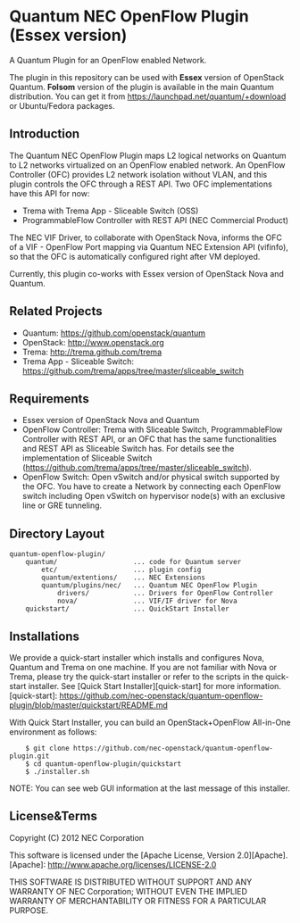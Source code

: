 Quantum NEC OpenFlow Plugin (Essex version)
===========================================
A Quantum Plugin for an OpenFlow enabled Network.

The plugin in this repository can be used with **Essex** version of OpenStack Quantum.
**Folsom** version of the plugin is available in the main Quantum distribution.
You can get it from https://launchpad.net/quantum/+download or Ubuntu/Fedora packages.


Introduction
------------

The Quantum NEC OpenFlow Plugin maps L2 logical networks on Quantum to
L2 networks virtualized on an OpenFlow enabled network.
An OpenFlow Controller (OFC) provides L2 network isolation without VLAN,
and this plugin controls the OFC through a REST API.
Two OFC implementations have this API for now:

* Trema with Trema App - Sliceable Switch (OSS)
* ProgrammableFlow Controller with REST API (NEC Commercial Product)

The NEC VIF Driver, to collaborate with OpenStack Nova, informs the OFC
of a VIF - OpenFlow Port mapping via Quantum NEC Extension API (vifinfo),
so that the OFC is automatically configured right after VM deployed.

Currently, this plugin co-works with Essex version of OpenStack Nova
and Quantum.


Related Projects
----------------

* Quantum: https://github.com/openstack/quantum
* OpenStack: http://www.openstack.org
* Trema: http://trema.github.com/trema
* Trema App - Sliceable Switch:
  https://github.com/trema/apps/tree/master/sliceable_switch



Requirements
------------

* Essex version of OpenStack Nova and Quantum
* OpenFlow Controller: Trema with Sliceable Switch,
  ProgrammableFlow Controller with REST API, or an OFC that
  has the same functionalities and REST API as Sliceable Switch has.
  For details see the implementation of Sliceable Switch
  (https://github.com/trema/apps/tree/master/sliceable_switch).
* OpenFlow Switch: Open vSwitch and/or physical switch supported by the OFC.
  You have to create a Network by connecting each OpenFlow switch including
  Open vSwitch on hypervisor node(s) with an exclusive line or GRE tunneling.


Directory Layout
----------------

    quantum-openflow-plugin/
        quantum/                   ... code for Quantum server
            etc/                   ... plugin config
            quantum/extentions/    ... NEC Extensions
            quantum/plugins/nec/   ... Quantum NEC OpenFlow Plugin
                drivers/           ... Drivers for OpenFlow Controller
                nova/              ... VIF/IF driver for Nova
        quickstart/                ... QuickStart Installer


Installations
-------------

We provide a quick-start installer which installs and configures Nova,
Quantum and Trema on one machine.  If you are not familiar with Nova or Trema,
please try the quick-start installer or refer to the scripts in the quick-start
installer.
See [Quick Start Installer][quick-start] for more information.
[quick-start]: https://github.com/nec-openstack/quantum-openflow-plugin/blob/master/quickstart/README.md

With Quick Start Installer, you can build an OpenStack+OpenFlow All-in-One environment
as follows:

        $ git clone https://github.com/nec-openstack/quantum-openflow-plugin.git
        $ cd quantum-openflow-plugin/quickstart
        $ ./installer.sh

NOTE: You can see web GUI information at the last message of this installer.


License&Terms
-------------

Copyright (C) 2012 NEC Corporation

This software is licensed under the [Apache License, Version 2.0][Apache].
[Apache]: http://www.apache.org/licenses/LICENSE-2.0

THIS SOFTWARE IS DISTRIBUTED WITHOUT SUPPORT AND ANY WARRANTY OF
NEC Corporation; WITHOUT EVEN THE IMPLIED WARRANTY OF MERCHANTABILITY OR
FITNESS FOR A PARTICULAR PURPOSE.
